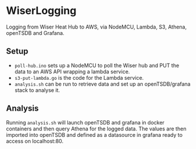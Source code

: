 # WiserLogging
Logging from Wiser Heat Hub to AWS, via NodeMCU, Lambda, S3, Athena, openTSDB and Grafana.

## Setup
* `poll-hub.ino` sets up a NodeMCU to poll the Wiser hub and PUT the data to an AWS API wrapping a lambda service.
* `s3-put-lambda.go` is the code for the Lambda service.
* `analysis.sh` can be run to retrieve data and set up an openTSDB/grafana stack to analyse it.

## Analysis
Running `analysis.sh` will launch openTSDB and grafana in docker containers and then query Athena for the logged data. The values are then imported into openTSDB and defined as a datasource in grafana ready to access on localhost:80.
